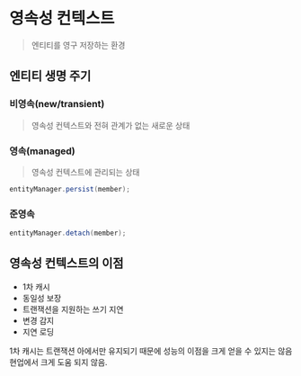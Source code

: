 # 영속성 컨텍스트
> 엔티티를 영구 저장하는 환경 

## 엔티티 생명 주기 
### 비영속(new/transient)
> 영속성 컨텍스트와 전혀 관계가 없는 새로운 상태 

### 영속(managed)
> 영속성 컨텍스트에 관리되는 상태
```java
entityManager.persist(member);
```

### 준영속
```java
entityManager.detach(member);
```

## 영속성 컨텍스트의 이점

- 1차 캐시 
- 동일성 보장
- 트랜잭션을 지원하는 쓰기 지연
- 변경 감지
- 지연 로딩

1차 캐시는 트랜잭션 아에서만 유지되기 때문에 성능의 이점을 크게 얻을 수 있지는 않음
현업에서 크게 도움 되지 않음. 




